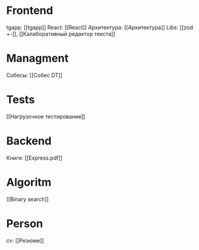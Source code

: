 # Frontend
 tgapp: [[tgapp]]
 React: [[React]]
 Архитектура: [[Архитектура]]
 Libs:  [[zod +-]], [[Калаборативный редактор текста]]
# Managment
Собесы: [[Собес DT]]


# Tests
[[Нагрузочное тестирование]]

# Backend
Книги: [[Express.pdf]]

# Algoritm
[[Binary search]]
# Person
cv: [[Резюме]]